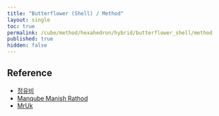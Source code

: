 ```yaml
---
title: "Butterflower (Shell) / Method"
layout: single
toc: true
permalink: /cube/method/hexahedron/hybrid/butterflower_shell/method
published: true
hidden: false
---
```


<head>
  <base target="_blank">
</head>



## Reference

- [정유비](https://youtu.be/7bhymHBeXSA)
- [Manqube Manish Rathod](https://youtu.be/QsOog0wit5g)
- [MrUk](https://youtu.be/-uE241Va9RI)

